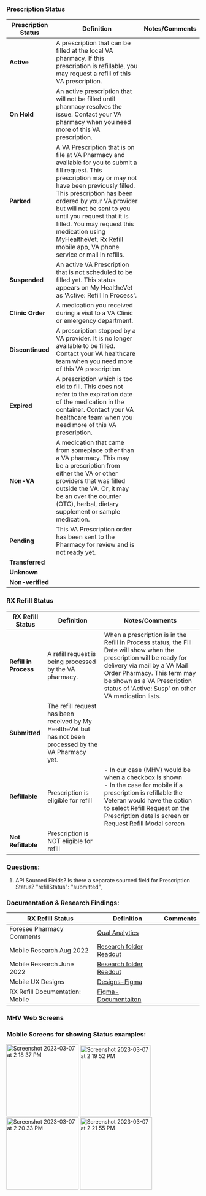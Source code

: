 ### Prescription Status

|Prescription Status | Definition | Notes/Comments |
|-------|-------|-------|
|**Active**|A prescription that can be filled at the local VA pharmacy. If this prescription is refillable, you may request a refill of this VA prescription.||
|**On Hold**|An active prescription that will not be filled until pharmacy resolves the issue. Contact your VA pharmacy when you need more of this VA prescription.||
|**Parked**|A VA Prescription that is on file at VA Pharmacy and available for you to submit a fill request. This prescription may or may not have been previously filled. This prescription has been ordered by your VA provider but will not be sent to you until you request that it is filled. You may request this medication using MyHealtheVet, Rx Refill mobile app, VA phone service or mail in refills.||
|**Suspended**|An active VA Prescription that is not scheduled to be filled yet. This status appears on My HealtheVet as 'Active: Refill In Process'.||
|**Clinic Order**|A medication you received during a visit to a VA Clinic or emergency department.||
|**Discontinued**|A prescription stopped by a VA provider. It is no longer available to be filled. Contact your VA healthcare team when you need more of this VA prescription.||
|**Expired**|A prescription which is too old to fill. This does not refer to the expiration date of the medication in the container. Contact your VA healthcare team when you need more of this VA prescription.||
|**Non-VA**| A medication that came from someplace other than a VA pharmacy. This may be a prescription from either the VA or other providers that was filled outside the VA. Or, it may be an over the counter (OTC), herbal, dietary supplement or sample medication.||
|**Pending**|This VA Prescription order has been sent to the Pharmacy for review and is not ready yet.||
|**Transferred** ||||
|**Unknown**||||
|**Non-verified**||||


### RX Refill Status

|RX Refill Status | Definition | Notes/Comments |
|-------|-------|-------|
|**Refill in Process**|A refill request is being processed by the VA pharmacy.|When a prescription is in the Refill in Process status, the Fill Date will show when the prescription will be ready for delivery via mail by a VA Mail Order Pharmacy. This term may be shown as a VA Prescription status of 'Active: Susp' on other VA medication lists.||
|**Submitted**|The refill request has been received by My HealtheVet but has not been processed by the VA Pharmacy yet.||
|**Refillable**| Prescription is eligible for refill| - In our case (MHV) would be when a checkbox is shown<br> - In the case for mobile if a prescription is refillable the Veteran would have the option to select Refill Request on the Prescription details screen or Request Refill Modal screen|
|**Not Refillable**| Prescription is NOT eligible for refill||


### Questions:

1. API Sourced Fields?  Is there a separate sourced field for Prescription Status?  "refillStatus": "submitted",



### Documentation & Research Findings:

|RX Refill Status | Definition | Comments
|-------|-------|-------|
|Foresee Pharmacy Comments|[Qual Analytics](https://docs.google.com/spreadsheets/d/1TKAPLKVZwydy1l2pFuISTKlp9OFDm1SZ/edit?usp=sharing&ouid=100683152886806670032&rtpof=true&sd=true)||
|Mobile Research Aug 2022| [Research folder](https://github.com/department-of-veterans-affairs/va.gov-team/tree/master/products/va-mobile-app/features/rx-refill/usability-testing/august-2022)<br>[Readout](https://github.com/department-of-veterans-affairs/va.gov-team/blob/master/products/va-mobile-app/features/rx-refill/usability-testing/august-2022/research-read-out.pdf)
|Mobile Research June 2022|[Research folder](https://github.com/department-of-veterans-affairs/va.gov-team/tree/master/products/va-mobile-app/features/rx-refill/usability-testing/june-2022)<br>[Readout](https://github.com/department-of-veterans-affairs/va.gov-team/blob/master/products/va-mobile-app/features/rx-refill/usability-testing/june-2022/research-readout-deck.pdf)
|Mobile UX Designs|[Designs-Figma](https://www.figma.com/file/K9hthKiVlGNihyPkyIEq3e/%F0%9F%9A%A2-Health1.0---Shipped---VAMobile?node-id=502%3A19&t=dWccxkJJN4w65qcg-0)
|RX Refill Documentation: Mobile|[Figma-Documentaiton](https://www.figma.com/file/zXHemE9WIejYXAM4MvdlVL/%F0%9F%94%8D-Rx-Refill-1.0-Documentation---Working---VAMobile?node-id=0%3A1&t=flfYrsT62odicJbN-1)



### MHV Web Screens

### Mobile Screens for showing Status examples: 

<img width="188" alt="Screenshot 2023-03-07 at 2 18 37 PM" src="https://user-images.githubusercontent.com/90273080/223528157-d7d16d98-abc4-406e-84a8-e2704f6709f5.png"> <img width="185" alt="Screenshot 2023-03-07 at 2 19 52 PM" src="https://user-images.githubusercontent.com/90273080/223528432-d6219b20-8935-479b-9de1-0dc50b98ca9a.png"> <img width="188" alt="Screenshot 2023-03-07 at 2 20 33 PM" src="https://user-images.githubusercontent.com/90273080/223528955-dd3e364f-ae2b-4838-9a20-088c53d8d0ef.png"> <img width="188" alt="Screenshot 2023-03-07 at 2 21 55 PM" src="https://user-images.githubusercontent.com/90273080/223529234-c37f2756-54cb-4af0-8b07-ba6d2cf5bbf5.png">



